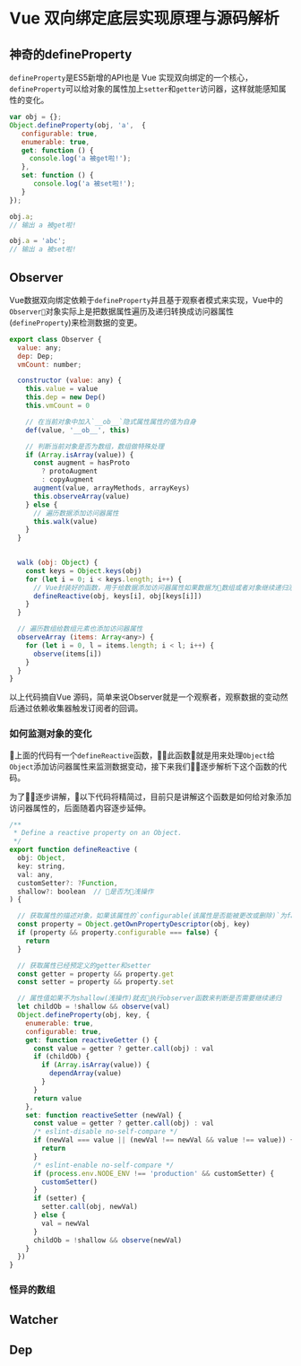 # Vue 双向绑定底层实现原理与源码解析

## 神奇的defineProperty

`defineProperty`是ES5新增的API也是 Vue 实现双向绑定的一个核心，`defineProperty`可以给对象的属性加上`setter`和`getter`访问器，这样就能感知属性的变化。
```js
var obj = {};
Object.defineProperty(obj, 'a',  {
   configurable: true,
   enumerable: true,
   get: function () {
     console.log('a 被get啦!');
   },
   set: function () {
      console.log('a 被set啦!');
   }
});

obj.a;
// 输出 a 被get啦!

obj.a = 'abc';
// 输出 a 被set啦!
```
## Observer
Vue数据双向绑定依赖于`defineProperty`并且基于观察者模式来实现，Vue中的`Observer`对象实际上是把数据属性遍历及递归转换成访问器属性(`defineProperty`)来检测数据的变更。

```js
export class Observer {
  value: any;
  dep: Dep;
  vmCount: number;

  constructor (value: any) {
    this.value = value
    this.dep = new Dep()
    this.vmCount = 0

    // 在当前对象中加入`__ob__`隐式属性属性的值为自身
    def(value, '__ob__', this)

    // 判断当前对象是否为数组，数组做特殊处理
    if (Array.isArray(value)) {
      const augment = hasProto
        ? protoAugment
        : copyAugment
      augment(value, arrayMethods, arrayKeys)
      this.observeArray(value)
    } else {
      // 遍历数据添加访问器属性
      this.walk(value)
    }
  }

  
  walk (obj: Object) {
    const keys = Object.keys(obj)
    for (let i = 0; i < keys.length; i++) {
      // Vue封装好的函数，用于给数据添加访问器属性如果数据为数组或者对象继续递归添加
      defineReactive(obj, keys[i], obj[keys[i]])
    }
  }

  // 遍历数组给数组元素也添加访问器属性
  observeArray (items: Array<any>) {
    for (let i = 0, l = items.length; i < l; i++) {
      observe(items[i])
    }
  }
}
```
以上代码摘自Vue 源码，简单来说Observer就是一个观察者，观察数据的变动然后通过依赖收集器触发订阅者的回调。

### 如何监测对象的变化
上面的代码有一个`defineReactive`函数，此函数就是用来处理`Object`给`Object`添加访问器属性来监测数据变动，接下来我们逐步解析下这个函数的代码。

为了逐步讲解，以下代码将精简过，目前只是讲解这个函数是如何给对象添加访问器属性的，后面随着内容逐步延伸。
```js
/**
 * Define a reactive property on an Object.
 */
export function defineReactive (
  obj: Object,
  key: string,
  val: any,
  customSetter?: ?Function,
  shallow?: boolean  // 是否为浅操作
) {

  // 获取属性的描述对象，如果该属性的`configurable(该属性是否能被更改或删除)`为false直接return掉
  const property = Object.getOwnPropertyDescriptor(obj, key)
  if (property && property.configurable === false) {
    return
  }

  // 获取属性已经预定义的getter和setter
  const getter = property && property.get
  const setter = property && property.set

  // 属性值如果不为shallow(浅操作)就去执行observer函数来判断是否需要继续递归
  let childOb = !shallow && observe(val)
  Object.defineProperty(obj, key, {
    enumerable: true,
    configurable: true,
    get: function reactiveGetter () {
      const value = getter ? getter.call(obj) : val
      if (childOb) {
        if (Array.isArray(value)) {
          dependArray(value)
        }
      }
      return value
    },
    set: function reactiveSetter (newVal) {
      const value = getter ? getter.call(obj) : val
      /* eslint-disable no-self-compare */
      if (newVal === value || (newVal !== newVal && value !== value)) {
        return
      }
      /* eslint-enable no-self-compare */
      if (process.env.NODE_ENV !== 'production' && customSetter) {
        customSetter()
      }
      if (setter) {
        setter.call(obj, newVal)
      } else {
        val = newVal
      }
      childOb = !shallow && observe(newVal)
    }
  })
}
```

### 怪异的数组

## Watcher

## Dep